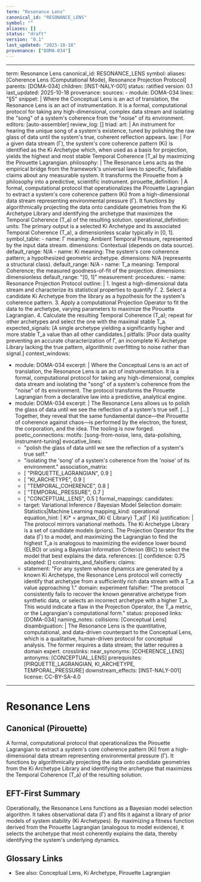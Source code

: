 ```yaml
---
term: "Resonance Lens"
canonical_id: "RESONANCE_LENS"
symbol: ""
aliases: []
status: "draft"
version: "0.1"
last_updated: "2025-10-18"
provenance: ["DOMA-034"]
---
```


---
term: Resonance Lens
canonical_id: RESONANCE_LENS
symbol: 
aliases: [Coherence Lens (Computational Mode), Resonance Projection Protocol]
parents: [DOMA-034]
children: [INST-NALY-001]
status: ratified
version: 0.1
last_updated: 2025-10-18
provenance:
  sources:
    - module: DOMA-034
      lines: "§5"
      snippet: |
        Where the Conceptual Lens is an act of translation, the Resonance Lens is an act of instrumentation. It is a formal, computational protocol for taking any high-dimensional, complex data stream and isolating the "song" of a system's coherence from the "noise" of its environment.
  editors: [auto-assembler]
  review_log: []
triad:
  art: |
    An instrument for hearing the unique song of a system's existence, tuned by polishing the raw glass of data until the system's true, coherent reflection appears.
  law: |
    For a given data stream (Γ), the system's core coherence pattern (Ki) is identified as the Ki Archetype which, when used as a basis for projection, yields the highest and most stable Temporal Coherence (T_a) by maximizing the Pirouette Lagrangian.
  philosophy: |
    The Resonance Lens acts as the empirical bridge from the framework's universal laws to specific, falsifiable claims about any measurable system. It transforms the Pirouette from a philosophy into a predictive, scientific instrument.
pirouette_definition: |
  A formal, computational protocol that operationalizes the Pirouette Lagrangian to extract a system's core coherence pattern (Ki) from a high-dimensional data stream representing environmental pressure (Γ). It functions by algorithmically projecting the data onto candidate geometries from the Ki Archetype Library and identifying the archetype that maximizes the Temporal Coherence (T_a) of the resulting solution.
operational_definition:
  units: The primary output is a selected Ki Archetype and its associated Temporal Coherence (T_a), a dimensionless scalar typically in [0, 1].
  symbol_table:
    - name: Γ
      meaning: Ambient Temporal Pressure, represented by the input data stream.
      dimensions: Contextual (depends on data source).
      default_range: N/A
    - name: Ki
      meaning: The system's core coherence pattern; a hypothesized geometric archetype.
      dimensions: N/A (represents a structural class).
      default_range: N/A
    - name: T_a
      meaning: Temporal Coherence; the measured goodness-of-fit of the projection.
      dimensions: dimensionless
      default_range: "[0, 1]"
  measurement:
    procedures:
      - name: Resonance Projection Protocol
        outline: |
          1. Ingest a high-dimensional data stream and characterize its statistical properties to quantify Γ.
          2. Select a candidate Ki Archetype from the library as a hypothesis for the system's coherence pattern.
          3. Apply a computational Projection Operator to fit the data to the archetype, varying parameters to maximize the Pirouette Lagrangian.
          4. Calculate the resulting Temporal Coherence (T_a); repeat for other archetypes and select the one with the maximal stable T_a.
        expected_signals: [A single archetype yielding a significantly higher and more stable T_a value than all other candidates.]
        pitfalls: [Poor data quality preventing an accurate characterization of Γ, an incomplete Ki Archetype Library lacking the true pattern, algorithmic overfitting to noise rather than signal.]
context_windows:
  - module: DOMA-034
    excerpt: |
      Where the Conceptual Lens is an act of translation, the Resonance Lens is an act of instrumentation. It is a formal, computational protocol for taking any high-dimensional, complex data stream and isolating the "song" of a system's coherence from the "noise" of its environment. The protocol transforms the Pirouette Lagrangian from a declarative law into a predictive, analytical engine.
  - module: DOMA-034
    excerpt: |
      The Resonance Lens allows us to polish the glass of data until we see the reflection of a system's true self. [...] Together, they reveal that the same fundamental dance—the Pirouette of coherence against chaos—is performed by the electron, the forest, the corporation, and the idea. The tooling is now forged.
poetic_connections:
  motifs: [song-from-noise, lens, data-polishing, instrument-tuning]
  evocative_lines:
    - "polish the glass of data until we see the reflection of a system's true self."
    - "isolating the 'song' of a system's coherence from the 'noise' of its environment."
  association_matrix:
    - [ "PIRQUETTE_LAGRANGIAN", 0.9 ]
    - [ "KI_ARCHETYPE", 0.9 ]
    - [ "TEMPORAL_COHERENCE", 0.8 ]
    - [ "TEMPORAL_PRESSURE", 0.7 ]
    - [ "CONCEPTUAL_LENS", 0.5 ]
formal_mappings:
  candidates:
    - target: Variational Inference / Bayesian Model Selection
      domain: Statistics|Machine Learning
      mapping_kind: operational
      equation_hint: |
        Ki* = argmax_{Ki ∈ Library} T_a(Γ | Ki)
      justification: |
        The protocol mirrors variational methods. The Ki Archetype Library is a set of candidate models (priors). The Projection Operator fits the data (Γ) to a model, and maximizing the Lagrangian to find the highest T_a is analogous to maximizing the evidence lower bound (ELBO) or using a Bayesian Information Criterion (BIC) to select the model that best explains the data.
      references: []
      confidence: 0.75
  adopted: []
constraints_and_falsifiers:
  claims:
    - statement: "For any system whose dynamics are generated by a known Ki Archetype, the Resonance Lens protocol will correctly identify that archetype from a sufficiently rich data stream with a T_a value approaching 1."
      domain: experiment
      falsifier: "The protocol consistently fails to recover the known generative archetype from synthetic data, or selects an incorrect archetype with a higher T_a. This would indicate a flaw in the Projection Operator, the T_a metric, or the Lagrangian's computational form."
      status: proposed
      links: [DOMA-034]
naming_notes:
  collisions: [Conceptual Lens]
  disambiguation: |
    The Resonance Lens is the quantitative, computational, and data-driven counterpart to the Conceptual Lens, which is a qualitative, human-driven protocol for conceptual analysis. The former requires a data stream; the latter requires a domain expert.
crosslinks:
  near_synonyms: [COHERENCE_LENS]
  antonyms: [CONCEPTUAL_LENS]
  prerequisites: [PIRQUETTE_LAGRANGIAN, KI_ARCHETYPE, TEMPORAL_PRESSURE]
  downstream_effects: [INST-NALY-001]
license: CC-BY-SA-4.0
---

# Resonance Lens

## Canonical (Pirouette)
A formal, computational protocol that operationalizes the Pirouette Lagrangian to extract a system's core coherence pattern (Ki) from a high-dimensional data stream representing environmental pressure (Γ). It functions by algorithmically projecting the data onto candidate geometries from the Ki Archetype Library and identifying the archetype that maximizes the Temporal Coherence (T_a) of the resulting solution.

## EFT-First Summary
Operationally, the Resonance Lens functions as a Bayesian model selection algorithm. It takes observational data (Γ) and fits it against a library of prior models of system stability (Ki Archetypes). By maximizing a fitness function derived from the Pirouette Lagrangian (analogous to model evidence), it selects the archetype that most coherently explains the data, thereby identifying the system's underlying dynamics.

## Glossary Links
- See also: Conceptual Lens, Ki Archetype, Pirouette Lagrangian